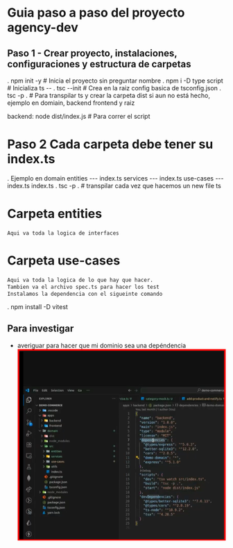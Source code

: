 # Guia paso a paso del proyecto agency-dev

## Paso 1 - Crear proyecto, instalaciones, configuraciones y estructura de carpetas

 . npm init -y              # Inicia el proyecto sin preguntar nombre
 . npm i -D type script     # Inicializa ts --
 . tsc --init               # Crea en la raiz config basica de tsconfig.json
 . tsc -p .                 # Para transpilar ts y crear la carpeta dist si aun no está hecho, ejemplo en domiain, backend frontend y raiz

backend: node dist/index.js # Para correr el script

# Paso 2 Cada carpeta debe tener su index.ts
 . Ejemplo en domain 
                entities --- index.ts
                services --- index.ts
                use-cases --- index.ts
                index.ts
 . tsc -p .                 # transpilar cada vez que hacemos un new file ts

 # Carpeta entities
    Aqui va toda la logica de interfaces
# Carpeta use-cases
    Aqui va toda la logica de lo que hay que hacer.
    Tambien va el archivo spec.ts para hacer los test
    Instalamos la dependencia con el sigueinte comando
. npm install -D vitest




## Para investigar
* averiguar para hacer que mi dominio sea una depéndencia
![alt text](image.png)